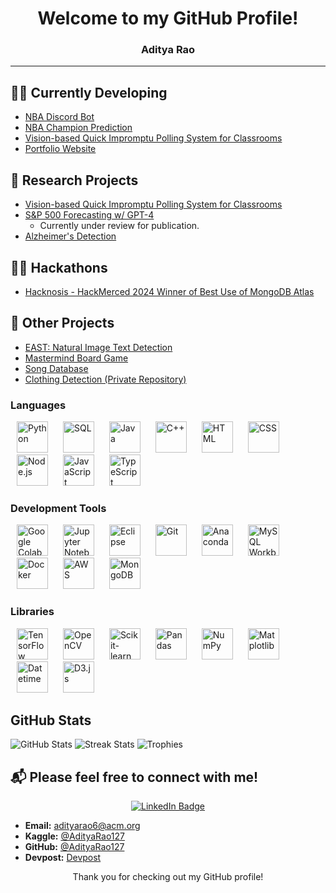 <div align="center">

# Welcome to my GitHub Profile!
### Aditya Rao


</div>

---
## 👨‍💻 Currently Developing

- [NBA Discord Bot](https://github.com/AdityaRao127/BBALLHQ-DISCORD-BOT)
- [NBA Champion Prediction](https://github.com/rishavc300/nbaproj)
- [Vision-based Quick Impromptu Polling System for Classrooms](https://github.com/hajin-park/V-QUIP)
- [Portfolio Website](https://adityarao.co)


## 🔬 Research Projects
- [Vision-based Quick Impromptu Polling System for Classrooms](https://github.com/hajin-park/V-QUIP)
- [S&P 500 Forecasting w/ GPT-4](https://github.com/AdityaRao127/resume-projects#project-5)
   - Currently under review for publication. 
- [Alzheimer's Detection](https://github.com/Sriramnat100/ASDRP_Files)

## 👨‍💻 Hackathons
- [Hacknosis - HackMerced 2024 Winner of Best Use of MongoDB Atlas](https://github.com/aelew/hackmerced-2024)

## 📂 Other Projects
- [EAST: Natural Image Text Detection](https://github.com/AdityaRao127/openCV-image-text-classification)
- [Mastermind Board Game](https://github.com/AdityaRao127/resume-projects/blob/main/Mastermind%20Game/Mastermind.java)
- [Song Database](https://github.com/AdityaRao127/resume-projects/blob/main/Mastermind%20Game/Mastermind.java)
- [Clothing Detection (Private Repository)](https://github.com/Gerald-Lu/clothing-detection-app)


### Languages

<a href="https://www.python.org/"><img src="https://upload.wikimedia.org/wikipedia/commons/c/c3/Python-logo-notext.svg" alt="Python" width="50" style="margin: 0 10px;" /></a>
<a href="https://www.mysql.com/"><img src="https://upload.wikimedia.org/wikipedia/commons/8/87/Sql_data_base_with_logo.png" alt="SQL" width="50" style="margin: 0 10px;" /></a>
<a href="https://www.java.com/"><img src="https://www.vectorlogo.zone/logos/java/java-icon.svg" alt="Java" width="50" style="margin: 0 10px;" /></a>
<a href="https://isocpp.org/"><img src="https://upload.wikimedia.org/wikipedia/commons/1/18/ISO_C%2B%2B_Logo.svg" alt="C++" width="50" style="margin: 0 10px;" /></a>
<a href="https://developer.mozilla.org/en-US/docs/Web/HTML"><img src="https://www.vectorlogo.zone/logos/w3_html5/w3_html5-icon.svg" alt="HTML" width="50" style="margin: 0 10px;" /></a>
<a href="https://developer.mozilla.org/en-US/docs/Web/CSS"><img src="https://upload.wikimedia.org/wikipedia/commons/d/d5/CSS3_logo_and_wordmark.svg" alt="CSS" width="50" style="margin: 0 10px;" /></a>
<a href="https://nodejs.org/"><img src="https://upload.wikimedia.org/wikipedia/commons/d/d9/Node.js_logo.svg" alt="Node.js" width="50" style="margin: 0 10px;" /></a>
<a href="https://developer.mozilla.org/en-US/docs/Web/JavaScript"><img src="https://upload.wikimedia.org/wikipedia/commons/6/6a/JavaScript-logo.png" alt="JavaScript" width="50" style="margin: 0 10px;" /></a>
<a href="https://www.typescriptlang.org/"><img src="https://www.vectorlogo.zone/logos/typescriptlang/typescriptlang-icon.svg" alt="TypeScript" width="50" style="margin: 0 10px;" /></a>

### Development Tools

<a href="https://colab.research.google.com/notebooks/intro.ipynb"><img src="https://upload.wikimedia.org/wikipedia/commons/d/d0/Google_Colaboratory_SVG_Logo.svg" alt="Google Colab" width="50" style="margin: 0 10px;" /></a>
<a href="https://jupyter.org/"><img src="https://upload.wikimedia.org/wikipedia/commons/3/38/Jupyter_logo.svg" alt="Jupyter Notebook" width="50" style="margin: 0 10px;" /></a>
<a href="https://www.eclipse.org/"><img src="https://www.vectorlogo.zone/logos/eclipse/eclipse-icon.svg" alt="Eclipse" width="50" style="margin: 0 10px;" /></a>
<a href="https://git-scm.com/"><img src="https://upload.wikimedia.org/wikipedia/commons/e/e0/Git-logo.svg" alt="Git" width="50" style="margin: 0 10px;" /></a>
<a href="https://www.anaconda.com/"><img src="https://anaconda.org/static/img/anaconda-symbol.svg" alt="Anaconda" width="50" style="margin: 0 10px;" /></a>
<a href="https://www.mysql.com/products/workbench/"><img src="https://www.mysql.com/common/logos/logo-mysql-170x115.png" alt="MySQL Workbench" width="50" style="margin: 0 10px;" /></a>
<a href="https://www.docker.com/"><img src="https://www.vectorlogo.zone/logos/docker/docker-tile.svg" alt="Docker" width="50" style="margin: 0 10px;" /></a>
<a href="https://aws.amazon.com/"><img src="https://www.vectorlogo.zone/logos/amazon_aws/amazon_aws-icon.svg" alt="AWS" width="50" style="margin: 0 10px;" /></a>
<a href="https://www.mongodb.com/"><img src="https://www.vectorlogo.zone/logos/mongodb/mongodb-icon.svg" alt="MongoDB" width="50" style="margin: 0 10px;" /></a>

### Libraries

<a href="https://www.tensorflow.org/"><img src="https://upload.wikimedia.org/wikipedia/commons/2/2d/Tensorflow_logo.svg" alt="TensorFlow" width="50" style="margin: 0 10px;" /></a>
<a href="https://opencv.org/"><img src="https://upload.wikimedia.org/wikipedia/commons/3/32/OpenCV_Logo_with_text_svg_version.svg" alt="OpenCV" width="50" style="margin: 0 10px;" /></a>
<a href="https://scikit-learn.org/stable/"><img src="https://upload.wikimedia.org/wikipedia/commons/0/05/Scikit_learn_logo_small.svg" alt="Scikit-learn" width="50" style="margin: 0 10px;" /></a>
<a href="https://pandas.pydata.org/"><img src="https://upload.wikimedia.org/wikipedia/commons/e/ed/Pandas_logo.svg" alt="Pandas" width="50" style="margin: 0 10px;" /></a>
<a href="https://numpy.org/"><img src="https://upload.wikimedia.org/wikipedia/commons/3/31/NumPy_logo_2020.svg" alt="NumPy" width="50" style="margin: 0 10px;" /></a>
<a href="https://matplotlib.org/"><img src="https://upload.wikimedia.org/wikipedia/commons/8/84/Matplotlib_icon.svg" alt="Matplotlib" width="50" style="margin: 0 10px;" /></a>
<a href="https://docs.python.org/3/library/datetime.html"><img src="https://upload.wikimedia.org/wikipedia/commons/3/31/NumPy_logo_2020.svg" alt="Datetime" width="50" style="margin: 0 10px;" /></a>
<a href="https://d3js.org/"><img src="https://www.vectorlogo.zone/logos/d3js/d3js-icon.svg" alt="D3.js" width="50" style="margin: 0 10px;" /></a>


## GitHub Stats

![GitHub Stats](https://github-readme-stats.vercel.app/api?username=AdityaRao127&show_icons=true&theme=radical)
![Streak Stats](https://github-readme-streak-stats.herokuapp.com/?user=AdityaRao127&theme=dark)
![Trophies](https://github-profile-trophy.vercel.app/?username=AdityaRao127&theme=radical)


## 📬 Please feel free to connect with me!

<div align="center">

[![LinkedIn Badge](https://img.shields.io/badge/-LinkedIn-blue?style=flat-square&logo=LinkedIn&logoColor=white)](https://www.linkedin.com/in/aditya-kr-rao/)
</div>


- **Email:** adityarao6@acm.org
- **Kaggle:** [@AdityaRao127](https://www.kaggle.com/adityarao127)
- **GitHub:** [@AdityaRao127](https://github.com/AdityaRao127)
- **Devpost:** [Devpost](https://devpost.com/rao-aditya-codes?ref_content=user-portfolio&ref_feature=portfolio&ref_medium=global-nav)

<div align="center">
  
Thank you for checking out my GitHub profile!

 </div>
